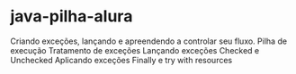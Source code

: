 # java-pilha-alura
Criando exceções, lançando e apreendendo a controlar seu fluxo.
Pilha de execução
Tratamento de exceções
Lançando exceções
Checked e Unchecked
Aplicando exceções
Finally e try with resources
